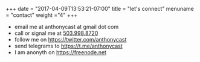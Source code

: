 +++
date = "2017-04-09T13:53:21-07:00"
title = "let's connect"
menuname = "contact"
weight ="4"
+++

+ email me at <i class="fa fa-envelope-o"></i>anthonycast at gmail dot com
+ call or signal me at <i class="fa fa-phone"></i><a href="tel:+5039988720">503.998.8720</a>
+ follow me on <i class="fa fa-twitter"></i>https://twitter.com/anthonycast
+ send telegrams to <i class="fa fa-telegram"></i>https://t.me/anthonycast
+ I am anonyth on <i class="fa fa-comment-o"></i>https://freenode.net
